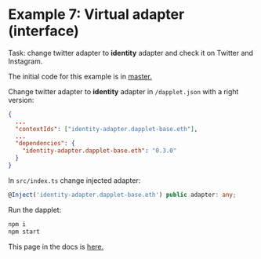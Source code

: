 # Example 7: Virtual adapter (interface)

Task: change twitter adapter to **identity** adapter and check it on Twitter and Instagram.

The initial code for this example is in [master.](https://github.com/dapplets/dapplet-template/tree/master)

Change twitter adapter to **identity** adapter in `/dapplet.json` with a right version:

```json
{
  ...
  "contextIds": ["identity-adapter.dapplet-base.eth"],
  ...
  "dependencies": {
    "identity-adapter.dapplet-base.eth": "0.3.0"
  }
}
```

In `src/index.ts` change injected adapter:

```ts
@Inject('identity-adapter.dapplet-base.eth') public adapter: any;
```

Run the dapplet:

```bash
npm i
npm start
```

This page in the docs is [here.](https://docs.dapplets.org/docs/virtual-adapter-int)
